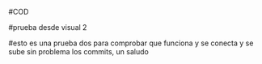 #COD 

#prueba desde visual 2

#esto es una prueba dos para comprobar que funciona y se conecta y se sube sin problema los commits, un saludo